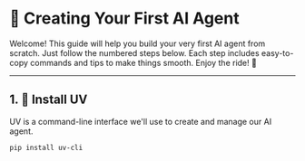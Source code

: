 # 🚀 Creating Your First AI Agent

Welcome! This guide will help you build your very first AI agent from scratch. Just follow the numbered steps below. Each step includes easy-to-copy commands and tips to make things smooth. Enjoy the ride! 🥰

---

## 1. 🔧 Install UV
UV is a command-line interface we'll use to create and manage our AI agent.

```bash
pip install uv-cli

